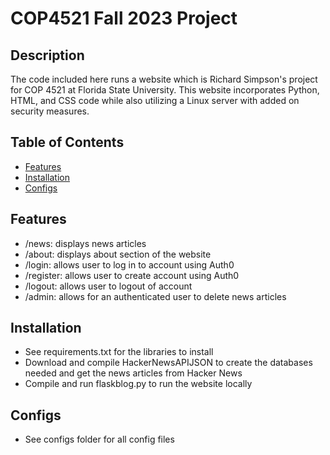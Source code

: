 # COP4521 Fall 2023 Project

## Description
The code included here runs a website which is Richard Simpson's project for COP 4521 at Florida State University. This website incorporates Python, HTML, and CSS code while also utilizing a Linux server with added on security measures.

## Table of Contents
- [Features](#features)
- [Installation](#installation)
- [Configs](#configs)

## Features

- /news: displays news articles
- /about: displays about section of the website
- /login: allows user to log in to account using Auth0
- /register: allows user to create account using Auth0
- /logout: allows user to logout of account
- /admin: allows for an authenticated user to delete news articles

## Installation
- See requirements.txt for the libraries to install
- Download and compile HackerNewsAPIJSON to create the databases needed and get the news articles from Hacker News
- Compile and run flaskblog.py to run the website locally

## Configs
- See configs folder for all config files